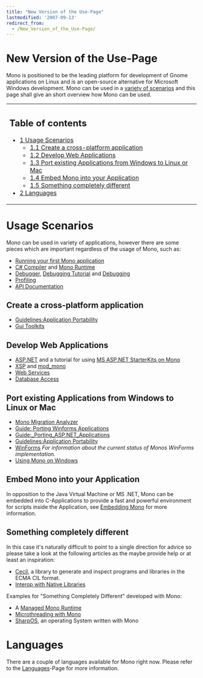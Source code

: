 ```yaml
---
title: "New Version of the Use-Page"
lastmodified: '2007-09-13'
redirect_from:
  - /New_Version_of_the_Use-Page/
---
```


New Version of the Use-Page
===========================

 Mono is positioned to be the leading platform for development of Gnome applications on Linux and is an open-source alternative for Microsoft Windows development. Mono can be used in a [variety of scenarios](#usage-scenarios) and this page shall give an short overview how Mono can be used.

<table>
<col width="100%" />
<tbody>
<tr class="odd">
<td align="left"><h2>Table of contents</h2>
<ul>
<li><a href="#usage-scenarios">1 Usage Scenarios</a>
<ul>
<li><a href="#create-a-cross-platform-application">1.1 Create a cross-platform application</a></li>
<li><a href="#develop-web-applications">1.2 Develop Web Applications</a></li>
<li><a href="#port-existing-applications-from-windows-to-linux-or-mac">1.3 Port existing Applications from Windows to Linux or Mac</a></li>
<li><a href="#embed-mono-into-your-application">1.4 Embed Mono into your Application</a></li>
<li><a href="#something-completely-different">1.5 Something completely different</a></li>
</ul></li>
<li><a href="#languages">2 Languages</a></li>
</ul></td>
</tr>
</tbody>
</table>

Usage Scenarios
===============

Mono can be used in variety of applications, however there are some pieces which are important regardless of the usage of Mono, such as:

-   [Running your first Mono application](/Running_your_first_Mono_application)
-   [C# Compiler](/CSharp_Compiler) and [Mono Runtime](/Mono:Runtime)
-   [Debugger](/Debugger), [Debugging Tutorial](/Guide:Debugger) and [Debugging](/Debugging)
-   [Profiling](/Profile)
-   [API Documentation](http://docs.go-mono.com/)

Create a cross-platform application
-----------------------------------

-   [Guidelines:Application Portability](/Guidelines:Application_Portability)
-   [Gui Toolkits](/Gui_Toolkits)

Develop Web Applications
------------------------

-   [ASP.NET](/ASP.NET) and a tutorial for using [MS ASP.NET StarterKits on Mono](/Guide:StarterKitPrimer)
-   [XSP](/ASP.NET) and [mod_mono](/Mod_mono)
-   [Web Services](/Web_Services)
-   [Database Access](/Database_Access)

Port existing Applications from Windows to Linux or Mac
-------------------------------------------------------

-   [Mono Migration Analyzer](/MoMA)
-   [Guide: Porting Winforms Applications](/Guide:_Porting_Winforms_Applications)
-   [Guide:_Porting_ASP.NET_Applications](/Guide:_Porting_ASP.NET_Applications)
-   [Guidelines:Application Portability](/Guidelines:Application_Portability)
-   [WinForms](/WinForms) *For information about the current status of Monos WinForms implementation.*
-   [Using Mono on Windows](/Using_Mono_on_Windows)

Embed Mono into your Application
--------------------------------

In opposition to the Java Virtual Machine or MS .NET, Mono can be embedded into C-Applications to provide a fast and powerful environment for scripts inside the Application, see [Embedding Mono](/Embedding_Mono) for more information.

Something completely different
------------------------------

In this case it's naturally difficult to point to a single direction for advice so please take a look at the following articles as the maybe provide help or at least an inspiration:

-   [Cecil](/Cecil), a library to generate and inspect programs and libraries in the ECMA CIL format.
-   [Interop with Native Libraries](/Interop_with_Native_Libraries)

Examples for "Something Completely Different" developed with Mono:

-   A [Managed Mono Runtime](http://razor.occams.info/blog/2006/09/05/a-managed-runtime/)
-   [Microthreading with Mono](http://tirania.org/blog/archive/2006/Jun-07-1.html)
-   [SharpOS](http://sharpos.sourceforge.net/), an operating System written with Mono

Languages
=========

There are a couple of languages available for Mono right now. Please refer to the [Languages](/Languages)-Page for more information.

